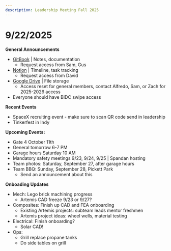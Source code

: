 ```yaml
---
description: Leadership Meeting Fall 2025
---
```


# 9/22/2025

**General Announcements**

* [GitBook](https://app.gitbook.com/o/VgqQpOyMtIqpSG170vlO/s/UuRMvpyeM6qdlkjmzeYV/) | Notes, documentation
  * Request access from Sam, Gus
* [Notion](https://www.notion.so/1e769fc04635804cbf0dc10664dbc7b6?v=1e769fc04635808ab9b1000c6272e030) | Timeline, task tracking
  * Request access from David
* [Google Drive](https://drive.google.com/drive/folders/0AKxDeNG8SvqIUk9PVA) | File storage
  * Access reset for general members, contact Alfredo, Sam, or Zach for 2025-2026 access
* Everyone should have BIDC swipe access



**Recent Events**

* SpaceX recruiting event - make sure to scan QR code send in leadership
* Tinkerfest in Indy

**Upcoming Events:**

* Gate 4 October 11th
* General tomorrow 6-7 PM
* Garage hours Saturday 10 AM
* Mandatory safety meetings 9/23, 9/24, 9/25 | Spandan hosting
* Team photos: Saturday, September 27, after garage hours
* Team BBQ: Sunday, September 28, Pickett Park
  * Send an announcement about this

**Onboading Updates**

* Mech: Lego brick machining progress
  * Artemis CAD freeze 9/23 or 9/27?
* Composites: Finish up CAD and FEA onboarding
  * Existing Artemis projects: subteam leads mentor freshmen
  * Artemis project ideas: wheel wells, material testing&#x20;
* Electrical: Finish onboarding?
  * Solar CAD!
* Ops:
  * Grill replace propane tanks
  * Do side tables on grill















